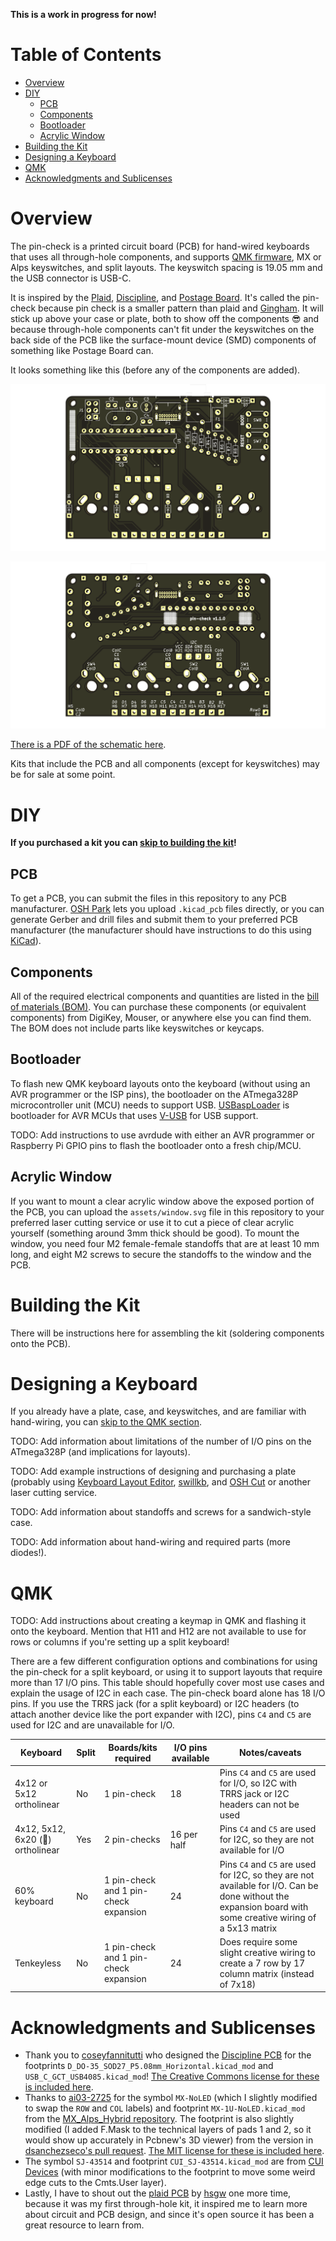 **This is a work in progress for now!**

# Table of Contents

* [Overview](#overview)
* [DIY](#diy)
  * [PCB](#pcb)
  * [Components](#components)
  * [Bootloader](#bootloader)
  * [Acrylic Window](#acrylic-window)
* [Building the Kit](#building-the-kit)
* [Designing a Keyboard](#designing-a-keyboard)
* [QMK](#qmk)
* [Acknowledgments and Sublicenses](#acknowledgments-and-sublicenses)

# Overview
<a name="overview" />

The pin-check is a printed circuit board (PCB) for hand-wired keyboards that uses all through-hole components, and supports [QMK firmware](https://qmk.fm/), MX or Alps keyswitches, and split layouts. The keyswitch spacing is 19.05 mm and the USB connector is USB-C.

It is inspired by the [Plaid](https://github.com/hsgw/plaid), [Discipline](https://github.com/coseyfannitutti/discipline), and [Postage Board](https://github.com/LifeIsOnTheWire/Postage-Board/blob/master/README.md). It's called the pin-check because pin check is a smaller pattern than plaid and [Gingham](https://yiancar-designs.com/product/gingham/). It will stick up above your case or plate, both to show off the components 😎 and because through-hole components can't fit under the keyswitches on the back side of the PCB like the surface-mount device (SMD) components of something like Postage Board can.

It looks something like this (before any of the components are added).

![3D render of front of PCB](assets/pcb-front.png)

![3D render of back of PCB](assets/pcb-back.png)

[There is a PDF of the schematic here](assets/schematic.pdf).

Kits that include the PCB and all components (except for keyswitches) may be for sale at some point.

# DIY
<a name="diy" />

**If you purchased a kit you can [skip to building the kit](#building-the-kit)!**

## PCB
<a name="pcb" />

To get a PCB, you can submit the files in this repository to any PCB manufacturer. [OSH Park](https://oshpark.com/) lets you upload `.kicad_pcb` files directly, or you can generate Gerber and drill files and submit them to your preferred PCB manufacturer (the manufacturer should have instructions to do this using [KiCad](https://kicad-pcb.org/)).

## Components
<a name="components" />

All of the required electrical components and quantities are listed in the [bill of materials (BOM)](bom.md). You can purchase these components (or equivalent components) from DigiKey, Mouser, or anywhere else you can find them. The BOM does not include parts like keyswitches or keycaps.

## Bootloader
<a name="bootloader" />

To flash new QMK keyboard layouts onto the keyboard (without using an AVR programmer or the ISP pins), the bootloader on the ATmega328P microcontroller unit (MCU) needs to support USB. [USBaspLoader](https://github.com/baerwolf/USBaspLoader) is bootloader for AVR MCUs that uses [V-USB](https://www.obdev.at/products/vusb/index.html) for USB support.

TODO: Add instructions to use avrdude with either an AVR programmer or Raspberry Pi GPIO pins to flash the bootloader onto a fresh chip/MCU.

## Acrylic Window
<a name="acrylic-window" />

If you want to mount a clear acrylic window above the exposed portion of the PCB, you can upload the `assets/window.svg` file in this repository to your preferred laser cutting service or use it to cut a piece of clear acrylic yourself (something around 3mm thick should be good). To mount the window, you need four M2 female-female standoffs that are at least 10 mm long, and eight M2 screws to secure the standoffs to the window and the PCB.

# Building the Kit
<a name="building-the-kit" />

There will be instructions here for assembling the kit (soldering components onto the PCB).

# Designing a Keyboard
<a name="designing-a-keyboard" />

If you already have a plate, case, and keyswitches, and are familiar with hand-wiring, you can [skip to the QMK section](#qmk).

TODO: Add information about limitations of the number of I/O pins on the ATmega328P (and implications for layouts).

TODO: Add example instructions of designing and purchasing a plate (probably using [Keyboard Layout Editor](http://www.keyboard-layout-editor.com/), [swillkb](http://builder.swillkb.com/), and [OSH Cut](https://app.oshcut.com/) or another laser cutting service.

TODO: Add information about standoffs and screws for a sandwich-style case.

TODO: Add information about hand-wiring and required parts (more diodes!).

# QMK
<a name="qmk" />

TODO: Add instructions about creating a keymap in QMK and flashing it onto the keyboard. Mention that H11 and H12 are not available to use for rows or columns if you're setting up a split keyboard!

There are a few different configuration options and combinations for using the pin-check for a split keyboard, or using it to support layouts that require more than 17 I/O pins. This table should hopefully cover most use cases and explain the usage of I2C in each case. The pin-check board alone has 18 I/O pins. If you use the TRRS jack (for a split keyboard) or I2C headers (to attach another device like the port expander with I2C), pins `C4` and `C5` are used for I2C and are unavailable for I/O.

| Keyboard | Split | Boards/kits required | I/O pins available | Notes/caveats |
| --- | --- | --- | --- | --- |
| 4x12 or 5x12 ortholinear | No | 1 pin-check | 18 | Pins `C4` and `C5` are used for I/O, so I2C with TRRS jack or I2C headers can not be used |
| 4x12, 5x12, 6x20 (🤷) ortholinear | Yes | 2 pin-checks | 16 per half | Pins `C4` and `C5` are used for I2C, so they are not available for I/O |
| 60% keyboard | No | 1 pin-check and 1 pin-check expansion | 24 | Pins `C4` and `C5` are used for I2C, so they are not available for I/O. Can be done without the expansion board with some creative wiring of a 5x13 matrix |
| Tenkeyless | No | 1 pin-check and 1 pin-check expansion | 24 | Does require some slight creative wiring to create a 7 row by 17 column matrix (instead of 7x18) |

# Acknowledgments and Sublicenses
<a name="acknowledgments-and-sublicenses" />

* Thank you to [coseyfannitutti](https://github.com/coseyfannitutti) who designed the [Discipline PCB](https://github.com/coseyfannitutti/discipline) for the footprints `D_DO-35_SOD27_P5.08mm_Horizontal.kicad_mod` and `USB_C_GCT_USB4085.kicad_mod`! [The Creative Commons license for these is included here](LICENSE.CFTKB).
* Thanks to [ai03-2725](https://github.com/ai03-2725) for the symbol `MX-NoLED` (which I slightly modified to swap the `ROW` and `COL` labels) and footprint `MX-1U-NoLED.kicad_mod` from the [MX_Alps_Hybrid repository](https://github.com/ai03-2725/MX_Alps_Hybrid). The footprint is also slightly modified (I added F.Mask to the technical layers of pads 1 and 2, so it would show up accurately in Pcbnew's 3D viewer) from the version in [dsanchezseco's pull request](https://github.com/ai03-2725/MX_Alps_Hybrid/pull/15). [The MIT license for these is included here](LICENSE.ai03).
* The symbol `SJ-43514` and footprint `CUI_SJ-43514.kicad_mod` are from [CUI Devices](https://www.cuidevices.com/product/resource/pcbfootprint/sj-43514) (with minor modifications to the footprint to move some weird edge cuts to the Cmts.User layer).
* Lastly, I have to shout out the [plaid PCB](https://github.com/hsgw/plaid) by [hsgw](https://github.com/hsgw) one more time, because it was my first through-hole kit, it inspired me to learn more about circuit and PCB design, and since it's open source it has been a great resource to learn from.
